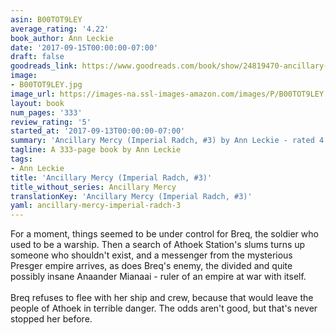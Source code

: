 ```yaml
---
asin: B00TOT9LEY
average_rating: '4.22'
book_author: Ann Leckie
date: '2017-09-15T00:00:00-07:00'
draft: false
goodreads_link: https://www.goodreads.com/book/show/24819470-ancillary-mercy
image:
- B00TOT9LEY.jpg
image_url: https://images-na.ssl-images-amazon.com/images/P/B00TOT9LEY.01._SCLZZZZZZZ.jpg
layout: book
num_pages: '333'
review_rating: '5'
started_at: '2017-09-13T00:00:00-07:00'
summary: 'Ancillary Mercy (Imperial Radch, #3) by Ann Leckie - rated 4.22/5 on Goodreads'
tagline: A 333-page book by Ann Leckie
tags:
- Ann Leckie
title: 'Ancillary Mercy (Imperial Radch, #3)'
title_without_series: Ancillary Mercy
translationKey: 'Ancillary Mercy (Imperial Radch, #3)'
yaml: ancillary-mercy-imperial-radch-3
---
```


For a moment, things seemed to be under control for Breq, the soldier who used to be a warship. Then a search of Athoek Station's slums turns up someone who shouldn't exist, and a messenger from the mysterious Presger empire arrives, as does Breq's enemy, the divided and quite possibly insane Anaander Mianaai - ruler of an empire at war with itself.<br /><br />Breq refuses to flee with her ship and crew, because that would leave the people of Athoek in terrible danger. The odds aren't good, but that's never stopped her before.